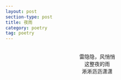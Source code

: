 ```yaml
---
layout: post
section-type: post
title: 夜雨
category: poetry
tag: poetry
---
```

<br>
<center>雷隐隐，风悄悄</center>
<center>这整夜的雨</center>
<center>淅淅沥沥潇潇</center>